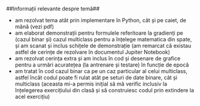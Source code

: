 ##Informații relevante despre temă##

* am rezolvat tema atât prin implementare în Python, cât și pe caiet, de mână (vezi pdf)
* am elaborat demonstrații pentru formulele referitoare la gradienți pe (cazul binar și) cazul multiclass pentru a înțelege matematica din spate, și am scanat și inclus schițele de demonstrație (am remarcat că existau astfel de cerințe de rezolvare în documentul Jupiter Notebook)
* am rezolvat cerința extra și am inclus în cod și desenare de grafice pentru a urmări acuratețea (la antrenare și testare) în funcție de epocă
* am tratat în cod cazul binar ca pe un caz particular al celui multiclass, astfel încât codul poate fi rulat atât pe seturi de date binare, cât și multiclass (aceasta mi-a permis inițial să mă verific inclusiv la înțelegerea exercițiului din clasă și să construiesc codul prin extindere la acel exercițiu)